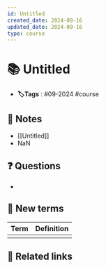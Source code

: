 ```yaml
---
id: Untitled
created_date: 2024-09-16
updated_date: 2024-09-16
type: course
---
```


# 📚 Untitled
- **🏷️Tags** :   #09-2024 #course 
## 📝 Notes
- [[Untitled]]
- NaN

## ❓ Questions
- 

## 👋 New terms

| Term | Definition |
| ---- | ---------- |
|      |            |

## 🔗 Related links
